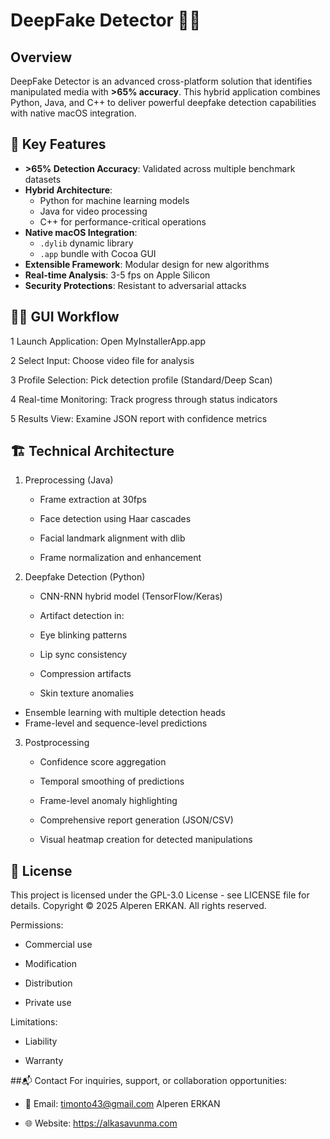 
  # DeepFake Detector 🎥🤖

## Overview  
DeepFake Detector is an advanced cross-platform solution that identifies manipulated media with **>65% accuracy**. This hybrid application combines Python, Java, and C++ to deliver powerful deepfake detection capabilities with native macOS integration.

## 🚀 Key Features
- **>65% Detection Accuracy**: Validated across multiple benchmark datasets
- **Hybrid Architecture**:
  - Python for machine learning models
  - Java for video processing
  - C++ for performance-critical operations
- **Native macOS Integration**: 
  - `.dylib` dynamic library
  - `.app` bundle with Cocoa GUI
- **Extensible Framework**: Modular design for new algorithms
- **Real-time Analysis**: 3-5 fps on Apple Silicon
- **Security Protections**: Resistant to adversarial attacks

## 👨‍💻 GUI Workflow
 1  Launch Application: Open MyInstallerApp.app

 2  Select Input: Choose video file for analysis

 3  Profile Selection: Pick detection profile (Standard/Deep Scan)

 4  Real-time Monitoring: Track progress through status indicators

 5  Results View: Examine JSON report with confidence metrics

## 🏗️ Technical Architecture
 1. Preprocessing (Java)
    
     - Frame extraction at 30fps

     - Face detection using Haar cascades

     - Facial landmark alignment with dlib

     - Frame normalization and enhancement

  2. Deepfake Detection (Python)
     - CNN-RNN hybrid model (TensorFlow/Keras)

     - Artifact detection in:

      - Eye blinking patterns

      - Lip sync consistency

      - Compression artifacts

      - Skin texture anomalies

  - Ensemble learning with multiple detection heads
  - Frame-level and sequence-level predictions

  3. Postprocessing
     - Confidence score aggregation

     - Temporal smoothing of predictions

     - Frame-level anomaly highlighting

     - Comprehensive report generation (JSON/CSV)

     - Visual heatmap creation for detected manipulations

## 📝 License
  This project is licensed under the GPL-3.0 License - see LICENSE file for details.
  Copyright © 2025 Alperen ERKAN. All rights reserved.

Permissions:

 - Commercial use

 - Modification

 - Distribution

 - Private use

Limitations:

 - Liability

 - Warranty

##📬 Contact
For inquiries, support, or collaboration opportunities:

- 📧 Email: timonto43@gmail.com
   Alperen ERKAN 

- 🌐 Website: https://alkasavunma.com

